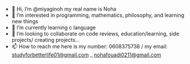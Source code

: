 - 👋 Hi, I’m @miyaginoh my real name is Noha
- 👀 I’m interested in programming, mathematics, philosophy, and learning new things
- 🌱 I’m currently learning c language 
- 💞️ I’m looking to collaborate on code reviews, education/learning, side projects/ creating projects...
- 📫 How to reach me here is my number: 0608375738 / my email: studyforbetterlife01@gmail.com _ nohafouadi0211@gmail.com

<!---
miyaginoh/miyaginoh is a ✨ special ✨ repository because its `README.md` (this file) appears on your GitHub profile.
You can click the Preview link to take a look at your changes.
--->
